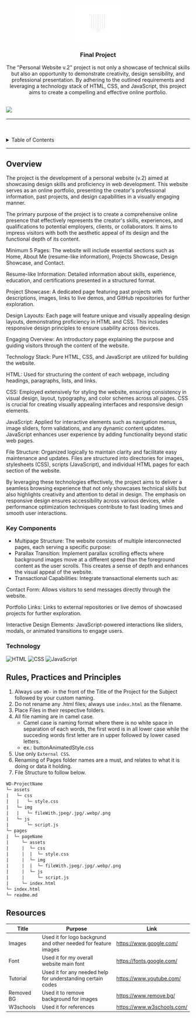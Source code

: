 <a name="readme-top">

<br/>

<br />
<div align="center">
  <a href="https://github.com/KhalidSaverola/">
  <!-- TODO: If you want to add logo or banner you can add it here -->
    <img src="./assets/img/kh logo.png" alt="Khalid Saverola" width="130" height="100">
  </a>
<!-- TODO: Change Title to the name of the title of your Project -->
  <h3 align="center">Final Project</h3>
</div>
<!-- TODO: Make a short description -->
<div align="center">
  The "Personal Website v.2" project is not only a showcase of technical skills but also an opportunity to demonstrate creativity, design sensibility, and professional presentation. By adhering to the outlined requirements and leveraging a technology stack of HTML, CSS, and JavaScript, this project aims to create a compelling and effective online portfolio.
</div>

<br />

<!-- TODO: Change the zyx-0314 into your github username  -->
<!-- TODO: Change the WD-Template-Project into the same name of your folder -->
![](https://visit-counter.vercel.app/counter.png?page=KhalidSaverola/WD-Final)

---

<br />
<br />

<!-- TODO: If you want to add more layers for your readme -->
<details>
  <summary>Table of Contents</summary>
  <ol>
    <li>
      <a href="#overview">Overview</a>
      <ol>
        <li>
          <a href="#key-components">Key Components</a>
        </li>
        <li>
          <a href="#technology">Technology</a>
        </li>
      </ol>
    </li>
    <li>
      <a href="#rule,-practices-and-principles">Rules, Practices and Principles</a>
    </li>
    <li>
      <a href="#resources">Resources</a>
    </li>
  </ol>
</details>

---

## Overview

<!-- TODO: To be changed -->
<!-- The following are just sample -->
The project is the development of a personal website (v.2) aimed at showcasing design skills and proficiency in web development. This website serves as an online portfolio, presenting the creator's professional information, past projects, and design capabilities in a visually engaging manner.

The primary purpose of the project is to create a comprehensive online presence that effectively represents the creator's skills, experiences, and qualifications to potential employers, clients, or collaborators. It aims to impress visitors with both the aesthetic appeal of its design and the functional depth of its content.

Minimum 5 Pages: The website will include essential sections such as Home, About Me (resume-like information), Projects Showcase, Design Showcase, and Contact.

Resume-like Information: Detailed information about skills, experience, education, and certifications presented in a structured format.

Project Showcase: A dedicated page featuring past projects with descriptions, images, links to live demos, and GitHub repositories for further exploration.

Design Layouts: Each page will feature unique and visually appealing design layouts, demonstrating proficiency in HTML and CSS. This includes responsive design principles to ensure usability across devices.

Engaging Overview: An introductory page explaining the purpose and guiding visitors through the content of the website.

Technology Stack: Pure HTML, CSS, and JavaScript are utilized for building the website.

HTML: Used for structuring the content of each webpage, including headings, paragraphs, lists, and links.

CSS: Employed extensively for styling the website, ensuring consistency in visual design, layout, typography, and color schemes across all pages. CSS is crucial for creating visually appealing interfaces and responsive design elements.

JavaScript: Applied for interactive elements such as navigation menus, image sliders, form validations, and any dynamic content updates. JavaScript enhances user experience by adding functionality beyond static web pages.

File Structure: Organized logically to maintain clarity and facilitate easy maintenance and updates. Files are structured into directories for images, stylesheets (CSS), scripts (JavaScript), and individual HTML pages for each section of the website.

By leveraging these technologies effectively, the project aims to deliver a seamless browsing experience that not only showcases technical skills but also highlights creativity and attention to detail in design. The emphasis on responsive design ensures accessibility across various devices, while performance optimization techniques contribute to fast loading times and smooth user interactions.

### Key Components
<!-- TODO: List of Key Components -->
<!-- The following are just sample -->
- Multipage Structure: The website consists of multiple interconnected pages, each serving a specific purpose:
- Parallax Transition: Implement parallax scrolling effects where background images move at a different speed than the foreground content as the user scrolls. This creates a sense of depth and enhances the visual appeal of the website.
- Transactional Capabilities: Integrate transactional elements such as:

Contact Form: Allows visitors to send messages directly through the website.

Portfolio Links: Links to external repositories or live demos of showcased projects for further exploration.

Interactive Design Elements: JavaScript-powered interactions like sliders, modals, or animated transitions to engage users.

### Technology
<!-- TODO: List of Technology Used -->
![HTML](https://img.shields.io/badge/HTML-E34F26?style=for-the-badge&logo=html5&logoColor=white)
![CSS](https://img.shields.io/badge/CSS-1572B6?style=for-the-badge&logo=css3&logoColor=white)
![JavaScript](https://img.shields.io/badge/JavaScript-F7DF1E?style=for-the-badge&logo=javascript&logoColor=white)

## Rules, Practices and Principles
1. Always use `WD-` in the front of the Title of the Project for the Subject followed by your custom naming.
2. Do not rename any .html files; always use `index.html` as the filename.
3. Place Files in their respective folders.
4. All file naming are in camel case.
   - Camel case is naming format where there is no white space in separation of each words, the first word is in all lower case while the succeding words first letter are in upper followed by lower cased letters.
   - ex.: buttonAnimatedStyle.css
5. Use only `External CSS`.
6. Renaming of Pages folder names are a must, and relates to what it is doing or data it holding.
7. File Structure to follow below.

```
WD-ProjectName
└─ assets
|   └─ css
|   |   └─ style.css
|   └─ img
|   |   └─ fileWith.jpeg/.jpg/.webp/.png
|   └─ js
|       └─ script.js
└─ pages
|  └─ pageName
|     └─ assets
|     |  └─ css
|     |  |  └─ style.css
|     |  └─ img
|     |  |  └─ fileWith.jpeg/.jpg/.webp/.png
|     |  └─ js
|     |     └─ script.js
|     └─ index.html
└─ index.html
└─ readme.md
```

## Resources

<!-- TODO: Add References -->
| Title | Purpose | Link |
|-|-|-|
| Images | Used it for logo backgrund and other needed for feature images | https://www.google.com/ |
| Font   | Used it for my overall website main font                     | https://fonts.google.com/ |
| Tutorial | Used it for any needed help for understanding certain codes | https://www.youtube.com/ |
| Removed BG | Used it to remove background for images | https://www.remove.bg/ |
| W3schools | Used it for references | https://www.w3schools.com/ |